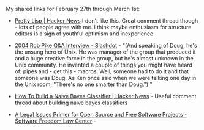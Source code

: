 <!--
.. title: Links: Structure editing, Unix History, OSS Legal Issues Primer
.. date: 2012/03/01 12:53
.. slug: links-structure-editing-unix-history-oss-legal-issues-primer
.. link:
.. description:
.. tags: links, bayes, bell-labs, foss, javascript, legal, open-source, parsing, pinboard-links, pratt, probability, programming, statistics, unix
-->


My shared links for February 27th through March 1st:






  * [Pretty Lisp | Hacker News](http://news.ycombinator.com/item?id=3649518) I don't like this. Great comment thread though - lots of people agree with me. I think maybe enthusiasm for structure editors is a sign of youthful optimism and inexperience.


  * [2004 Rob Pike Q&A Interview - Slashdot](http://interviews.slashdot.org/story/04/10/18/1153211/rob-pike-responds) - "(And speaking of Doug, he's the unsung hero of Unix. He was manager of the group that produced it and a huge creative force in the group, but he's almost unknown in the Unix community. He invented a couple of things you might have heard of: pipes and - get this - macros. Well, someone had to do it and that someone was Doug. As Ken once said when we were talking one day in the Unix room, "There's no one smarter than Doug.") 
"


  * [How To Build a Naive Bayes Classifier | Hacker News](http://news.ycombinator.com/item?id=3638045) - Useful comment thread about building naive bayes classifiers


  * [A Legal Issues Primer for Open Source and Free Software Projects - Software Freedom Law Center](http://www.softwarefreedom.org/resources/2008/foss-primer.html#x1-130002.5) - 



